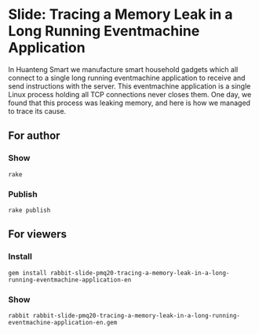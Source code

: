 # Slide: Tracing a Memory Leak in a Long Running Eventmachine Application

In Huanteng Smart we manufacture smart household gadgets which all connect to a single long running eventmachine application to receive and send instructions with the server. This eventmachine application is a single Linux process holding all TCP connections never closes them. One day, we found that this process was leaking memory, and here is how we managed to trace its cause.

## For author

### Show

    rake

### Publish

    rake publish

## For viewers

### Install

    gem install rabbit-slide-pmq20-tracing-a-memory-leak-in-a-long-running-eventmachine-application-en

### Show

    rabbit rabbit-slide-pmq20-tracing-a-memory-leak-in-a-long-running-eventmachine-application-en.gem

